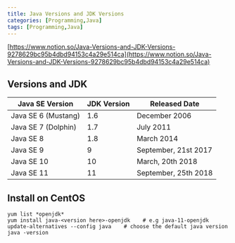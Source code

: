 ```yaml
---
title: Java Versions and JDK Versions
categories: [Programming,Java]
tags: [Programming,Java]
---
```


[https://www.notion.so/Java-Versions-and-JDK-Versions-9278629bc95b4dbd94153c4a29e514ca](https://www.notion.so/Java-Versions-and-JDK-Versions-9278629bc95b4dbd94153c4a29e514ca)


## Versions and JDK


| **Java SE Version** | J**DK Version** | **Released Date**    |
| ------------------- | --------------- | -------------------- |
| Java SE 6 (Mustang) | 1.6             | December 2006        |
| Java SE 7 (Dolphin) | 1.7             | July 2011            |
| Java SE 8           | 1.8             | March 2014           |
| Java SE 9           | 9               | September, 21st 2017 |
| Java SE 10          | 10              | March, 20th 2018     |
| Java SE 11          | 11              | September, 25th 2018 |


## Install on CentOS


```shell
yum list *openjdk*
yum install java-<version here>-openjdk    # e.g java-11-openjdk
update-alternatives --config java    # choose the default java version
java -version
```

